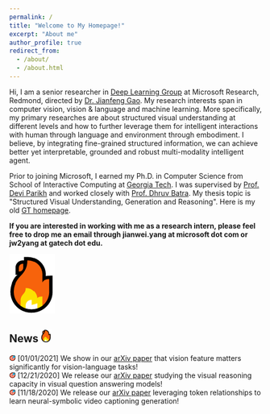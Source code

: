 ```yaml
---
permalink: /
title: "Welcome to My Homepage!"
excerpt: "About me"
author_profile: true
redirect_from: 
  - /about/
  - /about.html
---
```


Hi, I am a senior researcher in [Deep Learning Group](https://www.microsoft.com/en-us/research/group/deep-learning-group/) at Microsoft Research, Redmond, directed by [Dr. Jianfeng Gao](http://research.microsoft.com/en-us/um/people/jfgao/). My research interests span in computer vision, vision & language and machine learning. More specifically, my primary researches are about structured visual understanding at different levels and how to further leverage them for intelligent interactions with human through language and environment through embodiment. I believe, by integrating fine-grained structured information, we can achieve better yet interpretable, grounded and robust multi-modality intelligent agent.

Prior to joining Microsoft, I earned my Ph.D. in Computer Science from School of Interactive Computing at [Georgia Tech](https://www.gatech.edu). I was supervised by [Prof. Devi Parikh](https://cc.gatech.edu/~parikh/) and worked closely with [Prof. Dhruv Batra](https://www.cc.gatech.edu/~dbatra/). My thesis topic is "Structured Visual Understanding, Generation and Reasoning". Here is my old [GT homepage](https://www.cc.gatech.edu/~jyang375/).

**If you are interested in working with me as a research intern, please feel free to drop me an email through jianwei.yang at microsoft dot com or jw2yang at gatech dot edu.**

![alt text](/images/fire.png "Title")
## News <img src="/images/fire.png" width="4%"/> 
<img src="/images/dart.png" width="2.5%"/> \[01/01/2021\] We show in our [arXiv paper](https://arxiv.org/pdf/2101.00529.pdf) that vision feature matters significantly for vision-language tasks!<br/>
<img src="/images/dart.png" width="2.5%"/> \[12/21/2020\] We release our [arXiv paper](https://arxiv.org/pdf/2012.11587.pdf) studying the visual reasoning capacity in visual question answering models!<br/>
<img src="/images/dart.png" width="2.5%"/> \[11/18/2020\] We release our [arXiv paper](https://arxiv.org/pdf/2011.09530.pdf) leveraging token relationships to learn neural-symbolic video captioning generation!<br/>

